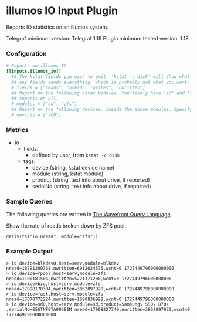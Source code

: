 # illumos IO Input Plugin

Reports IO statistics on an illumos system.

Telegraf minimum version: Telegraf 1.18
Plugin minimum tested version: 1.18

### Configuration

```toml
# Reports on illumos IO
[[inputs.illumos_io]]
  ## The kstat fields you wish to emit. 'kstat -c disk' will show what is collected. Not defining
  ## any fields sends everything, which is probably not what you want.
  # fields = ["reads", "nread", "writes", "nwritten"]
  ## Report on the following kstat modules. You likely have 'sd' and 'zfs'. Specifying none
  ## reports on all.
  # modules = ["sd", "zfs"]
  ## Report on the following devices, inside the above modules. Specifying none reports on all.
  # devices = ["sd0"]
```

### Metrics
- io
  - fields:
    - defined by user, from `kstat -c disk`
  - tags:
    - device (string, kstat device name)
    - module (string, kstat module)
    - product (string, text info about drive, if reported)
    - serialNo (string, text info about drive, if reported)

### Sample Queries

The following queries are written in [The Wavefront Query
Language](https://docs.wavefront.com/query_language_reference.html).

Show the rate of reads broken down by ZFS pool.

```
deriv(ts("io.nread", module="zfs"))
```

### Example Output

```
> io,device=blkdev0,host=serv,module=blkdev nread=18791200768,nwritten=6912024576,wcnt=0 1727449796000000000
> io,device=rpool,host=serv,module=zfs nread=1100181504,nwritten=5221171200,wcnt=0 1727449796000000000
> io,device=big,host=serv,module=zfs nread=17998178304,nwritten=3862097920,wcnt=0 1727449796000000000
> io,device=fast,host=serv,module=zfs nread=17070772224,nwritten=1690836992,wcnt=0 1727449796000000000
> io,device=sd0,host=serv,module=sd,product=Samsung\ SSD\ 870\ ,serialNo=S5STNF0TA09681M nread=17998227740,nwritten=3862097920,wcnt=0 1727449796000000000
```
